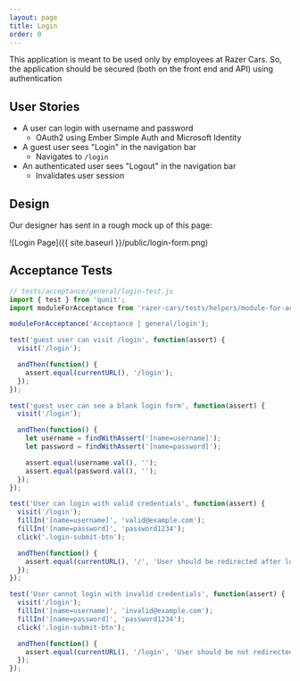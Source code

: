 ```yaml
---
layout: page
title: Login
order: 0
---
```


This application is meant to be used only by employees at Razer Cars.
So, the application should be secured (both on the front end and API) using authentication

## User Stories

* A user can login with username and password
  - OAuth2 using Ember Simple Auth and Microsoft Identity
* A guest user sees "Login" in the navigation bar
  - Navigates to `/login`
* An authenticated user sees "Logout" in the navigation bar
  - Invalidates user session

## Design

Our designer has sent in a rough mock up of this page:

![Login Page]({{ site.baseurl }}/public/login-form.png)

## Acceptance Tests

```js
// tests/acceptance/general/login-test.js
import { test } from 'qunit';
import moduleForAcceptance from 'razer-cars/tests/helpers/module-for-acceptance';

moduleForAcceptance('Acceptance | general/login');

test('guest user can visit /login', function(assert) {
  visit('/login');

  andThen(function() {
    assert.equal(currentURL(), '/login');
  });
});

test('guest user can see a blank login form', function(assert) {
  visit('/login');

  andThen(function() {
    let username = findWithAssert('[name=username]');
    let password = findWithAssert('[name=password]');

    assert.equal(username.val(), '');
    assert.equal(password.val(), '');
  });
});

test('User can login with valid credentials', function(assert) {
  visit('/login');
  fillIn('[name=username]', 'valid@example.com');
  fillIn('[name=password]', 'password1234');
  click('.login-submit-btn');

  andThen(function() {
    assert.equal(currentURL(), '/', 'User should be redirected after login');
  });
});

test('User cannot login with invalid credentials', function(assert) {
  visit('/login');
  fillIn('[name=username]', 'invalid@example.com');
  fillIn('[name=password]', 'password1234');
  click('.login-submit-btn');

  andThen(function() {
    assert.equal(currentURL(), '/login', 'User should be not redirected because they are wrong');
  });
});
```
